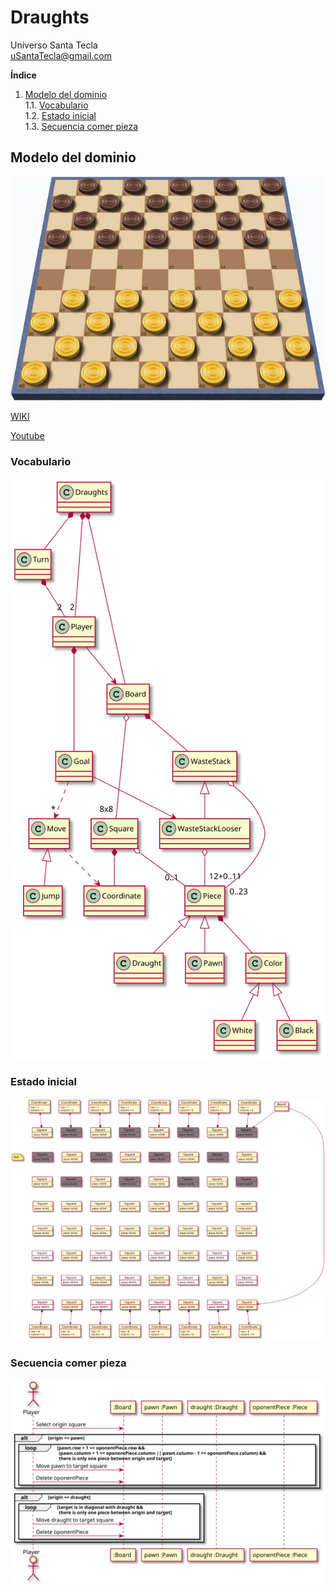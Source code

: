 # Draughts
Universo Santa Tecla  
[uSantaTecla@gmail.com](mailto:uSantaTecla@gmail.com)

**Índice**

1. [Modelo del dominio](#modelo-del-dominio)  
   1.1. [Vocabulario](#vocabulario)  
   1.2. [Estado inicial](#estado-inicial)  
   1.3. [Secuencia comer pieza](#secuencia-comer-pieza)

## Modelo del dominio

![Draughts](docs/images/draughts.jpg)

[WIKI](https://es.wikipedia.org/wiki/Damas)

[Youtube](https://www.youtube.com/watch?v=mXCI4MwNl6A)

### Vocabulario

![Vocabulario](./docs/diagrams/out/modeloDominio/class_diagram.svg)

### Estado inicial

![Estado Inicial](./docs/diagrams/out/modeloDominio/initial_state.svg)

### Secuencia comer pieza

![Secuencia Comer_Pieza](./docs/diagrams/out/modeloDominio/eat_sequence.svg)  
